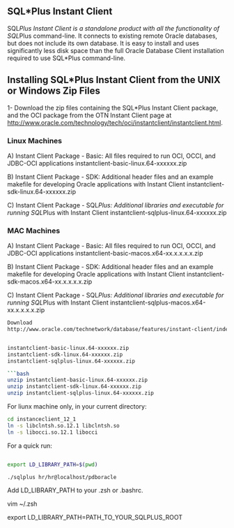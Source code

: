 ## SQL*Plus Instant Client
SQL*Plus Instant Client is a standalone product with all the functionality of SQL*Plus command-line. It connects to existing remote Oracle databases, but does not include its own database. It is easy to install and uses significantly less disk space than the full Oracle Database Client installation required to use SQL*Plus command-line.


## Installing SQL*Plus Instant Client from the UNIX or Windows Zip Files

1- Download the zip files containing the SQL*Plus Instant Client package, and the OCI package from the OTN Instant Client page at 
   http://www.oracle.com/technology/tech/oci/instantclient/instantclient.html. 

### Linux Machines

A) Instant Client Package - Basic: All files required to run OCI, OCCI, and JDBC-OCI applications 
instantclient-basic-linux.64-xxxxxx.zip

B) Instant Client Package - SDK: Additional header files and an example makefile for developing Oracle applications with Instant Client
instantclient-sdk-linux.64-xxxxxx.zip

C) Instant Client Package - SQL*Plus: Additional libraries and executable for running SQL*Plus with Instant Client
instantclient-sqlplus-linux.64-xxxxxx.zip

### MAC Machines

A) Instant Client Package - Basic: All files required to run OCI, OCCI, and JDBC-OCI applications 
instantclient-basic-macos.x64-xx.x.x.x.x.zip

B) Instant Client Package - SDK: Additional header files and an example makefile for developing Oracle applications with Instant Client
instantclient-sdk-macos.x64-xx.x.x.x.x.zip

C) Instant Client Package - SQL*Plus: Additional libraries and executable for running SQL*Plus with Instant Client
instantclient-sqlplus-macos.x64-xx.x.x.x.x.zip


```bash
Download
http://www.oracle.com/technetwork/database/features/instant-client/index-097480.html


instantclient-basic-linux.64-xxxxxx.zip
instantclient-sdk-linux.64-xxxxxx.zip
instantclient-sqlplus-linux.64-xxxxxx.zip

```bash
unzip instantclient-basic-linux.64-xxxxxx.zip
unzip instantclient-sdk-linux.64-xxxxxx.zip
unzip instantclient-sqlplus-linux.64-xxxxxx.zip
```

For liunx machine only, in your current directory:

```bash
cd instanceclient_12_1
ln -s libclntsh.so.12.1 libclntsh.so
ln -s libocci.so.12.1 libocci
```

For a quick run:

```bash

export LD_LIBRARY_PATH=$(pwd)

./sqlplus hr/hr@localhost/pdboracle

```
Add LD_LIBRARY_PATH to your .zsh or .bashrc.

vim ~/.zsh

export LD_LIBRARY_PATH=PATH_TO_YOUR_SQLPLUS_ROOT

```